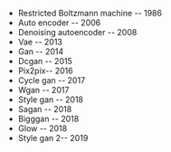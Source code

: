 - Restricted Boltzmann machine -- 1986
- Auto encoder -- 2006
- Denoising autoencoder -- 2008
- Vae -- 2013
- Gan -- 2014
- Dcgan -- 2015
- Pix2pix-- 2016
- Cycle gan -- 2017
- Wgan -- 2017
- Style gan -- 2018
- Sagan -- 2018
- Bigggan -- 2018
- Glow -- 2018
- Style gan 2-- 2019
